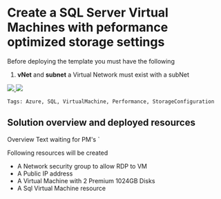 # Create a SQL Server Virtual Machines with peformance optimized storage settings


Before deploying the template you must have the following

1. **vNet** and **subnet** a Virtual Network must exist with a subNet

<a href="https://portal.azure.com/#create/Microsoft.Template/uri/https%3A%2F%2Fraw.githubusercontent.com%2FAzure%2Fazure-quickstart-templates%2Fmaster%2F101-sql-vm-new-storage%2Fazuredeploy.json" target="_blank">
    <img src="http://azuredeploy.net/deploybutton.png"/>
</a>
<a href="http://armviz.io/#/?load=https%3A%2F%2Fraw.githubusercontent.com%2FAzure%2Fazure-quickstart-templates%2Fmaster%2F101-sql-vm-new-storage%2Fazuredeploy.json" target="_blank">
    <img src="http://armviz.io/visualizebutton.png"/>
</a>

`Tags: Azure, SQL, VirtualMachine, Performance, StorageConfiguration`

## Solution overview and deployed resources

Overview Text waiting for PM's	`

Following resources will be created
 - A Network security group to allow RDP to VM
 - A Public IP address
 - A Virtual Machine with 2 Premium 1024GB Disks
 - A Sql Virtual Machine resource

